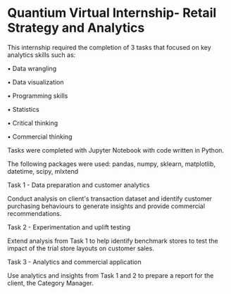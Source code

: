 # Quantium Virtual Internship- Retail Strategy and Analytics

This internship required the completion of 3 tasks that focused on key analytics skills such as:


• Data wrangling

• Data visualization

• Programming skills

• Statistics

• Critical thinking

• Commercial thinking


Tasks were completed with Jupyter Notebook with code written in Python. 

The following packages were used: 
pandas, numpy, sklearn, matplotlib, datetime, scipy, mlxtend

Task 1 - Data preparation and customer analytics


Conduct analysis on client's transaction dataset and identify customer purchasing behaviours to generate insights and provide commercial recommendations.

Task 2 - Experimentation and uplift testing


Extend analysis from Task 1 to help identify benchmark stores to test the impact of the trial store layouts on customer sales.


Task 3 - Analytics and commercial application


Use analytics and insights from Task 1 and 2 to prepare a report for the client, the Category Manager.

